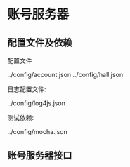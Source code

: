 账号服务器
===

## 配置文件及依赖

配置文件

../config/account.json
../config/hall.json

日志配置文件:

../config/log4js.json


测试依赖:

../config/mocha.json



## 账号服务器接口

